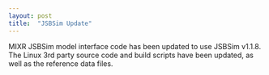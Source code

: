 ```yaml
---
layout: post
title:  "JSBSim Update"
---
```

MIXR JSBSim model interface code has been updated to use JSBSim v1.1.8. The Linux 3rd party source code and build scripts have been updated, as well as the reference data files.
